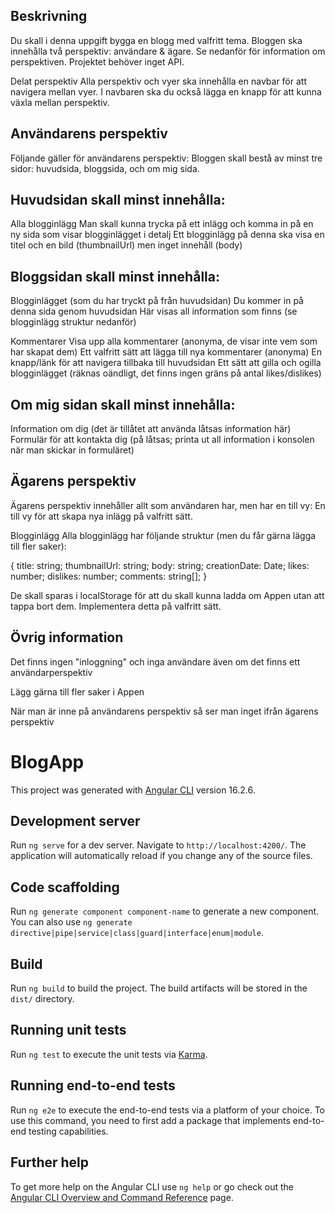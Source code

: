 ## Beskrivning
Du skall i denna uppgift bygga en blogg med valfritt tema. Bloggen ska innehålla två perspektiv: användare & ägare. Se nedanför för information om perspektiven. Projektet behöver inget API.

Delat perspektiv
Alla perspektiv och vyer ska innehålla en navbar för att navigera mellan vyer. I navbaren ska du också lägga en knapp för att kunna växla mellan perspektiv.


## Användarens perspektiv

Följande gäller för användarens perspektiv:
Bloggen skall bestå av minst tre sidor: huvudsida, bloggsida, och om mig sida.

## Huvudsidan skall minst innehålla:
Alla blogginlägg
Man skall kunna trycka på ett inlägg och komma in på en ny sida som visar blogginlägget i detalj
Ett blogginlägg på denna ska visa en titel och en bild (thumbnailUrl) men inget innehåll (body)


## Bloggsidan skall minst innehålla:
Blogginlägget (som du har tryckt på från huvudsidan)
Du kommer in på denna sida genom huvudsidan
Här visas all information som finns (se blogginlägg struktur nedanför)

Kommentarer
Visa upp alla kommentarer (anonyma, de visar inte vem som har skapat dem)
Ett valfritt sätt att lägga till nya kommentarer (anonyma)
En knapp/länk för att navigera tillbaka till huvudsidan
Ett sätt att gilla och ogilla blogginlägget (räknas oändligt, det finns ingen gräns på antal likes/dislikes)


## Om mig sidan skall minst innehålla:
Information om dig (det är tillåtet att använda låtsas information här)
Formulär för att kontakta dig (på låtsas; printa ut all information i konsolen när man skickar in formuläret)


## Ägarens perspektiv

Ägarens perspektiv innehåller allt som användaren har, men har en till vy:
En till vy för att skapa nya inlägg på valfritt sätt.

Blogginlägg
Alla blogginlägg har följande struktur (men du får gärna lägga till fler saker):

{ title: string; thumbnailUrl: string; body: string; creationDate: Date; likes: number; dislikes: number; comments: string[]; }


De skall sparas i localStorage för att du skall kunna ladda om Appen utan att tappa bort dem. Implementera detta på valfritt sätt.


## Övrig information
Det finns ingen "inloggning" och inga användare även om det finns ett användarperspektiv


Lägg gärna till fler saker i Appen


När man är inne på användarens perspektiv så ser man inget ifrån ägarens perspektiv

# BlogApp

This project was generated with [Angular CLI](https://github.com/angular/angular-cli) version 16.2.6.

## Development server

Run `ng serve` for a dev server. Navigate to `http://localhost:4200/`. The application will automatically reload if you change any of the source files.

## Code scaffolding

Run `ng generate component component-name` to generate a new component. You can also use `ng generate directive|pipe|service|class|guard|interface|enum|module`.

## Build

Run `ng build` to build the project. The build artifacts will be stored in the `dist/` directory.

## Running unit tests

Run `ng test` to execute the unit tests via [Karma](https://karma-runner.github.io).

## Running end-to-end tests

Run `ng e2e` to execute the end-to-end tests via a platform of your choice. To use this command, you need to first add a package that implements end-to-end testing capabilities.

## Further help

To get more help on the Angular CLI use `ng help` or go check out the [Angular CLI Overview and Command Reference](https://angular.io/cli) page.
